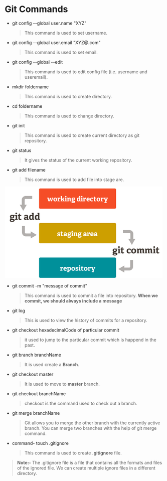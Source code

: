 #             Git Commands
+ git config --global user.name "XYZ"
    >This command is used to set username.
+ git config --global user.email "XYZ@.com"
    >This command is used to set email.
+ git config --global --edit
    >This command is used to edit config file (i.e. username and useremail).
+ mkdir foldername
    >This command is used to create directory.
+ cd foldername
    >This command is used to change directory.
+ git init
    >This command is used to create current directory as git repository.
+ git status
    >It gives the status of the current working repository.
+ git add filename
    >This command is used to add file into stage are.


![Alt text](1_diRLm1S5hkVoh5qeArND0Q.png)

+ git commit -m "message of commit"
    >This command is used to commit a file into repository.
    **When we commit, we should always include a message**
+ git log
    >This is used to view the history of commits for a repository.
+ git checkout hexadecimalCode of particular commit
    >it used to jump to the particular commit which is happend in the past.
+ git branch branchName
    >It is used create a **Branch**.
+ git checkout master
    >It is used to move to **master** branch.
+ git checkout branchName
    >checkout is the command used to check out a branch.
+ git merge branchName
    >Git allows you to merge the other branch with the currently active branch. You can merge 
	two branches with the help of git merge command.
+ command- touch .gitignore
    >This command is used to create **.gitignore** file.
>**Note:-** The .gitignore file is a file that contains all the formats and files of the ignored file. We can create multiple ignore files in a different directory.